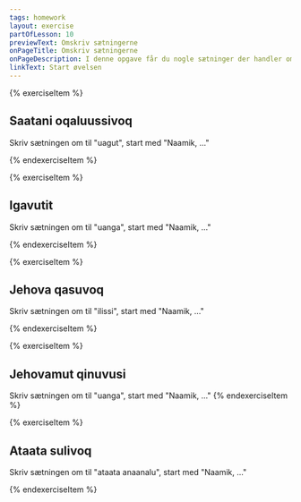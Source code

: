 ```yaml
---
tags: homework
layout: exercise
partOfLesson: 10
previewText: Omskriv sætningerne
onPageTitle: Omskriv sætningerne
onPageDescription: I denne opgave får du nogle sætninger der handler om nogen der gør noget. Du skal benægte sætningerne og skrive dem om, så det er personen i parentes der gør det. Fx. "Anaana sinippoq." (= Mor sover) Du får at vide at det skal være illit, så du skriver den om til "Naamik, illit sinipputit." (= Nej, du sover)
linkText: Start øvelsen
---
```


{% exerciseItem %}

## Saatani oqaluussivoq
Skriv sætningen om til "uagut", start med "Naamik, ..."
<single-input data-validation="Naamik, uagut oqaluussivugut"></single-input>

<feedback-message data-content="Du kan finde betydningen af udsagnsordene under støttesætninger til modul 2"></feedback-message>
{% endexerciseItem %}

{% exerciseItem %}

## Igavutit
Skriv sætningen om til "uanga", start med "Naamik, ..."
<single-input data-validation="Naamik, uanga igavunga"></single-input>

{% endexerciseItem %}

{% exerciseItem %}

## Jehova qasuvoq
Skriv sætningen om til "ilissi", start med "Naamik, ..."
<single-input data-validation="Naamik, ilissi qasuvusi"></single-input>

{% endexerciseItem %}

{% exerciseItem %}

## Jehovamut qinuvusi
Skriv sætningen om til "uanga", start med "Naamik, ..."
<single-input data-validation="Naamik, uanga Jehovamut qinuvunga"></single-input>
{% endexerciseItem %}

{% exerciseItem %}

## Ataata sulivoq
Skriv sætningen om til "ataata anaanalu", start med "Naamik, ..."
<single-input data-validation="Naamik, ataata anaanalu sulipput"></single-input>
<feedback-message data-content="Hvis du gerne vil øve dig mere, kan du finde flere af denne slags øvelser her: https://learngreenlandic.com/online/lg2/structure/3.1/t/"></feedback-message>

{% endexerciseItem %}
